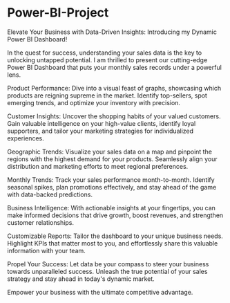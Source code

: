 # Power-BI-Project

Elevate Your Business with Data-Driven Insights: Introducing my Dynamic Power BI Dashboard!

In the quest for success, understanding your sales data is the key to unlocking untapped potential. I am thrilled to present our cutting-edge Power BI Dashboard that puts your monthly sales records under a powerful lens.

Product Performance: Dive into a visual feast of graphs, showcasing which products are reigning supreme in the market. Identify top-sellers, spot emerging trends, and optimize your inventory with precision.

Customer Insights: Uncover the shopping habits of your valued customers. Gain valuable intelligence on your high-value clients, identify loyal supporters, and tailor your marketing strategies for individualized experiences.

Geographic Trends: Visualize your sales data on a map and pinpoint the regions with the highest demand for your products. Seamlessly align your distribution and marketing efforts to meet regional preferences.

Monthly Trends: Track your sales performance month-to-month. Identify seasonal spikes, plan promotions effectively, and stay ahead of the game with data-backed predictions.

Business Intelligence: With actionable insights at your fingertips, you can make informed decisions that drive growth, boost revenues, and strengthen customer relationships.

Customizable Reports: Tailor the dashboard to your unique business needs. Highlight KPIs that matter most to you, and effortlessly share this valuable information with your team.

Propel Your Success: Let data be your compass to steer your business towards unparalleled success. Unleash the true potential of your sales strategy and stay ahead in today's dynamic market.

Empower your business with the ultimate competitive advantage.
